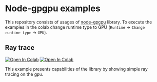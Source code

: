 # Node-gpgpu examples

This repository consists of usages of [node-gpgpu](https://github.com/JaroslawPokropinski/node-gpgpu) library.
To execute the examples in the colab change runtime type to GPU (`Runtime` -> `Change runtime type` -> `GPU`).

## Ray trace

[![Open In Colab](https://colab.research.google.com/assets/colab-badge.svg)](https://colab.research.google.com/github/JaroslawPokropinski/node-gpgpu-examples/blob/main/ray-trace/notebook.ipynb)
[![Open In Colab](https://colab.research.google.com/assets/colab-badge.svg)](https://colab.research.google.com/github/JaroslawPokropinski/node-gpgpu-examples/blob/main/integral/notebook.ipynb)


This example presents capabilities of the library by showing simple ray tracing on the gpu.
